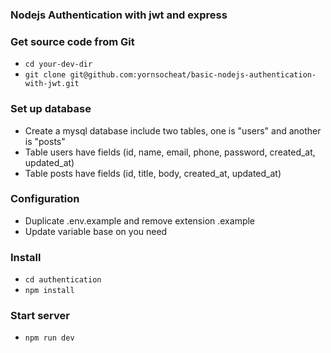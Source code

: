 ### Nodejs Authentication with jwt and express

### Get source code from Git

- `cd your-dev-dir`
- `git clone git@github.com:yornsocheat/basic-nodejs-authentication-with-jwt.git`

### Set up database

- Create a mysql database include two tables, one is "users" and another is "posts"
- Table users have fields (id, name, email, phone, password, created_at, updated_at)
- Table posts have fields (id, title, body, created_at, updated_at)

### Configuration

- Duplicate .env.example and remove extension .example
- Update variable base on you need

### Install

- `cd authentication`
- `npm install`

### Start server

- `npm run dev`
